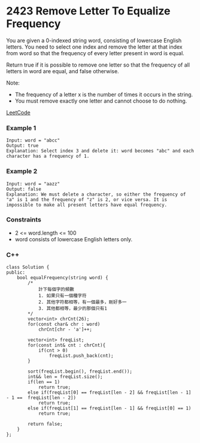 # 2423 Remove Letter To Equalize Frequency

You are given a 0-indexed string word, consisting of lowercase English letters. You need to select one index and remove the letter at that index from word so that the frequency of every letter present in word is equal.

Return true if it is possible to remove one letter so that the frequency of all letters in word are equal, and false otherwise.

Note:

* The frequency of a letter x is the number of times it occurs in the string.
* You must remove exactly one letter and cannot choose to do nothing.
 

[LeetCode](https://leetcode.cn/problems/remove-letter-to-equalize-frequency/)


### Example 1

```
Input: word = "abcc"
Output: true
Explanation: Select index 3 and delete it: word becomes "abc" and each character has a frequency of 1.
```

### Example 2

```
Input: word = "aazz"
Output: false
Explanation: We must delete a character, so either the frequency of "a" is 1 and the frequency of "z" is 2, or vice versa. It is impossible to make all present letters have equal frequency.
```

### Constraints

* 2 <= word.length <= 100
* word consists of lowercase English letters only.

### C++ 

```
class Solution {
public:
    bool equalFrequency(string word) {
        /*
            計下每個字的頻數
            1. 如果只有一個種字符 
            2. 其他字符都相等，有一個最多，剛好多一
            3. 其他都相等，最少的那個只有1
        */
        vector<int> chrCnt(26);
        for(const char& chr : word)
            chrCnt[chr - 'a']++;

        vector<int> freqList;
        for(const int& cnt : chrCnt){
            if(cnt > 0)
                freqList.push_back(cnt);
        }

        sort(freqList.begin(), freqList.end());
        int&& len = freqList.size();       
        if(len == 1)
            return true;
        else if(freqList[0] == freqList[len - 2] && freqList[len - 1] - 1 ==  freqList[len - 2])
            return true;
        else if(freqList[1] == freqList[len - 1] && freqList[0] == 1)
            return true;
              
        return false;
    }
};
```